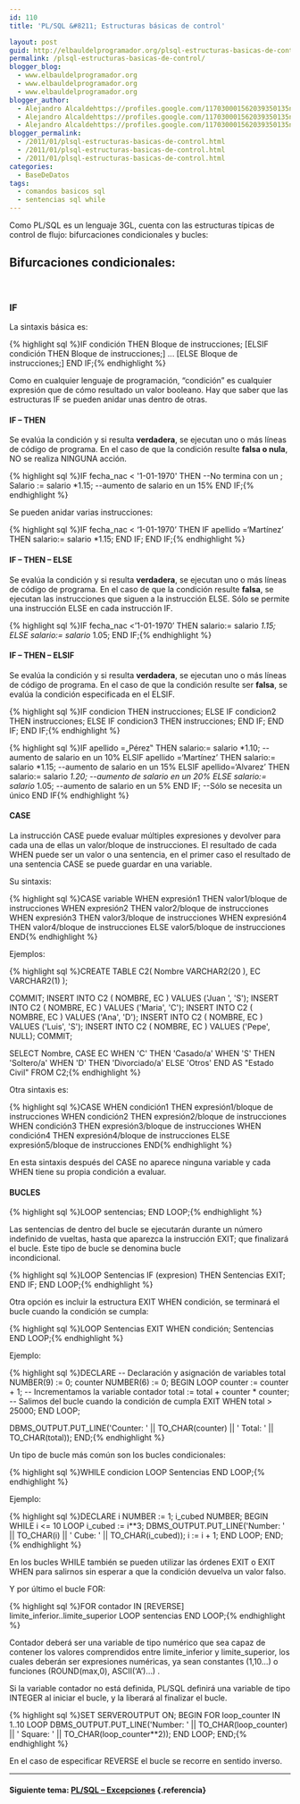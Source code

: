 ```yaml
---
id: 110
title: 'PL/SQL &#8211; Estructuras básicas de control'

layout: post
guid: http://elbauldelprogramador.org/plsql-estructuras-basicas-de-control/
permalink: /plsql-estructuras-basicas-de-control/
blogger_blog:
  - www.elbauldelprogramador.org
  - www.elbauldelprogramador.org
  - www.elbauldelprogramador.org
blogger_author:
  - Alejandro Alcaldehttps://profiles.google.com/117030001562039350135noreply@blogger.com
  - Alejandro Alcaldehttps://profiles.google.com/117030001562039350135noreply@blogger.com
  - Alejandro Alcaldehttps://profiles.google.com/117030001562039350135noreply@blogger.com
blogger_permalink:
  - /2011/01/plsql-estructuras-basicas-de-control.html
  - /2011/01/plsql-estructuras-basicas-de-control.html
  - /2011/01/plsql-estructuras-basicas-de-control.html
categories:
  - BaseDeDatos
tags:
  - comandos basicos sql
  - sentencias sql while
---
```

<div class="icosql">
</div>

Como PL/SQL es un lenguaje 3GL, cuenta con las estructuras típicas de control de flujo: bifurcaciones condicionales y bucles:

## Bifurcaciones condicionales:

&nbsp;

### IF

La sintaxis básica es:

{% highlight sql %}IF condición THEN
  Bloque de instrucciones;
[ELSIF condición THEN
  Bloque de instrucciones;]
...
[ELSE
  Bloque de instrucciones;]
END IF;{% endhighlight %}

  
<!--more-->

  
Como en cualquier lenguaje de programación, &#8220;condición&#8221; es cualquier expresión que de cómo resultado un valor booleano. Hay que saber que las estructuras IF se pueden anidar unas dentro de otras.

#### IF &#8211; THEN

Se evalúa la condición y si resulta **verdadera**, se ejecutan uno o más líneas de código de programa. En el caso de que la condición resulte **falsa o nula**, NO se realiza NINGUNA acción.

{% highlight sql %}IF fecha_nac &lt; '1-01-1970' THEN   <span class="comentario">--No termina con un ;</span>
  Salario := salario *1.15;       <span class="comentario">--aumento de salario en un 15%</span>
END IF;{% endhighlight %}

Se pueden anidar varias instrucciones:

{% highlight sql %}IF fecha_nac &lt; ‘1-01-1970’ THEN
  IF apellido =‘Martínez’ THEN
    salario:= salario *1.15;
  END IF;
END IF;{% endhighlight %}

#### IF &#8211; THEN &#8211; ELSE

Se evalúa la condición y si resulta **verdadera**, se ejecutan uno o más líneas de código de programa. En el caso de que la condición resulte **falsa**, se ejecutan las instrucciones que siguen a la instrucción ELSE. Sólo se permite una instrucción ELSE en cada instrucción IF.

{% highlight sql %}IF fecha_nac &lt;’1-01-1970’ THEN
  salario:= salario *1.15;
ELSE
  salario:= salario* 1.05;
END IF;{% endhighlight %}

#### IF &#8211; THEN &#8211; ELSIF

Se evalúa la condición y si resulta **verdadera**, se ejecutan uno o más líneas de código de programa. En el caso de que la condición resulte ser **falsa**, se evalúa la condición especificada en el ELSIF.

{% highlight sql %}IF condicion THEN
  instrucciones;
ELSE
  IF condicion2 THEN
    instrucciones;
  ELSE
    IF condicion3 THEN
      instrucciones;
    END IF;
  END IF;
END IF;{% endhighlight %}

{% highlight sql %}IF apellido =„Pérez‟ THEN
  salario:= salario *1.10;     <span class="comentario">--aumento de salario en un 10%</span>
ELSIF apellido =‘Martínez’ THEN
  salario:= salario *1.15;     <span class="comentario">--aumento de salario en un 15%</span>
ELSIF apellido=‘Alvarez’ THEN
  salario:= salario *1.20;     <span class="comentario">--aumento de salario en un 20%</span>
ELSE
  salario:= salario* 1.05;     <span class="comentario">--aumento de salario en un 5%</span>
END IF;                        <span class="comentario">--Sólo se necesita un único END IF</span>{% endhighlight %}

#### CASE

La instrucción CASE puede evaluar múltiples expresiones y devolver para cada una de ellas un valor/bloque de instrucciones. El resultado de cada WHEN puede ser un valor o una sentencia, en el primer caso el resultado de una sentencia CASE se puede guardar en una variable.

Su sintaxis:

{% highlight sql %}CASE variable
  WHEN expresión1 THEN valor1/bloque de instrucciones
  WHEN expresión2 THEN valor2/bloque de instrucciones
  WHEN expresión3 THEN valor3/bloque de instrucciones
  WHEN expresión4 THEN valor4/bloque de instrucciones
  ELSE valor5/bloque de instrucciones
END{% endhighlight %}

Ejemplos:

{% highlight sql %}CREATE TABLE C2(
  Nombre  VARCHAR2(20 ),
  EC      VARCHAR2(1)
);

COMMIT;
INSERT INTO C2 ( NOMBRE, EC ) VALUES ('Juan ', 'S');
INSERT INTO C2 ( NOMBRE, EC ) VALUES ('Maria', 'C');
INSERT INTO C2 ( NOMBRE, EC ) VALUES ('Ana', 'D');
INSERT INTO C2 ( NOMBRE, EC ) VALUES ('Luis', 'S');
INSERT INTO C2 ( NOMBRE, EC ) VALUES ('Pepe', NULL);
COMMIT;

SELECT Nombre, CASE EC
                    WHEN 'C' THEN 'Casado/a'
                    WHEN 'S' THEN 'Soltero/a'
                    WHEN 'D' THEN 'Divorciado/a'
                    ELSE 'Otros'
               END
               AS "Estado Civil"
FROM C2;{% endhighlight %}

Otra sintaxis es:

{% highlight sql %}CASE
  WHEN condición1 THEN expresión1/bloque de instrucciones
  WHEN condición2 THEN expresión2/bloque de instrucciones
  WHEN condición3 THEN expresión3/bloque de instrucciones
  WHEN condición4 THEN expresión4/bloque de instrucciones
  ELSE expresión5/bloque de instrucciones
END{% endhighlight %}

En esta sintaxis después del CASE no aparece ninguna variable y cada WHEN tiene su propia condición a evaluar.

#### BUCLES

{% highlight sql %}LOOP
  sentencias;
END LOOP;{% endhighlight %}

Las sentencias de dentro del bucle se ejecutarán durante un número indefinido de vueltas, hasta que aparezca la instrucción EXIT; que finalizará el bucle. Este tipo de bucle se denomina bucle  
incondicional.

{% highlight sql %}LOOP
  Sentencias
  IF (expresion) THEN
    Sentencias
    EXIT;
  END IF;
END LOOP;{% endhighlight %}

Otra opción es incluir la estructura EXIT WHEN condición, se terminará el bucle cuando la condición se cumpla:

{% highlight sql %}LOOP
  Sentencias
  EXIT WHEN condición;
  Sentencias
END LOOP;{% endhighlight %}

Ejemplo:

{% highlight sql %}DECLARE <span class="comentario">-- Declaración y asignación de variables</span>
  total NUMBER(9) := 0;
  counter NUMBER(6) := 0;
BEGIN
  LOOP
    counter := counter + 1; <span class="comentario">-- Incrementamos la variable contador</span>
    total := total + counter * counter; 
    <span class="comentario">-- Salimos del bucle cuando la condición de cumpla</span>
    EXIT WHEN total &gt; 25000;
  END LOOP;

  DBMS_OUTPUT.PUT_LINE('Counter: ' || TO_CHAR(counter) || ' Total: ' || TO_CHAR(total));
END;{% endhighlight %}

Un tipo de bucle más común son los bucles condicionales:

{% highlight sql %}WHILE condicion LOOP
  Sentencias
END LOOP;{% endhighlight %}

Ejemplo:

{% highlight sql %}DECLARE
  i       NUMBER := 1;
  i_cubed NUMBER;
BEGIN
  WHILE i &lt;= 10 LOOP
    i_cubed := i**3;
    DBMS_OUTPUT.PUT_LINE('Number: ' || TO_CHAR(i) || ' Cube: ' || TO_CHAR(i_cubed));
    i := i + 1;
  END LOOP;
END;{% endhighlight %}

En los bucles WHILE también se pueden utilizar las órdenes EXIT o EXIT WHEN para salirnos sin esperar a que la condición devuelva un valor falso.

Y por último el bucle FOR:

{% highlight sql %}FOR contador IN [REVERSE] limite_inferior..limite_superior LOOP
  sentencias
END LOOP;{% endhighlight %}

Contador deberá ser una variable de tipo numérico que sea capaz de contener los valores comprendidos entre limite\_inferior y limite\_superior, los cuales deberán ser expresiones numéricas, ya sean constantes (1,10&#8230;) o funciones (ROUND(max,0), ASCII(‘A’)&#8230;) .

Si la variable contador no está definida, PL/SQL definirá una variable de tipo INTEGER al iniciar el bucle, y la liberará al finalizar el bucle.

{% highlight sql %}SET SERVEROUTPUT ON;
BEGIN
  FOR loop_counter IN 1..10 LOOP
    DBMS_OUTPUT.PUT_LINE('Number: ' || TO_CHAR(loop_counter) || ' Square: ' || TO_CHAR(loop_counter**2));
    END LOOP;
END;{% endhighlight %}

En el caso de especificar REVERSE el bucle se recorre en sentido inverso.

* * *

#### Siguiente tema: [PL/SQL &#8211; Excepciones][1] {.referencia}



 [1]: http://elbauldelprogramador.com/plsql-excepciones/